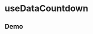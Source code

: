 # useDataCountdown

## Demo
<DataCountdownDemo />

<script setup>
import DataCountdownDemo from './DataCountdownDemo.vue';
</script>
